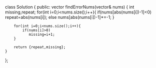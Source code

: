 class Solution {
public:
    vector<int> findErrorNums(vector<int>& nums) {
        int missing,repeat;
        for(int i=0;i<nums.size();i++){
            if(nums[abs(nums[i])-1]<0) 
                repeat=abs(nums[i]);
            else nums[abs(nums[i])-1]*=-1;
        }

        for(int i=0;i<nums.size();i++){
            if(nums[i]>0)
               missing=i+1;
        }

        return {repeat,missing}; 
    }
};
